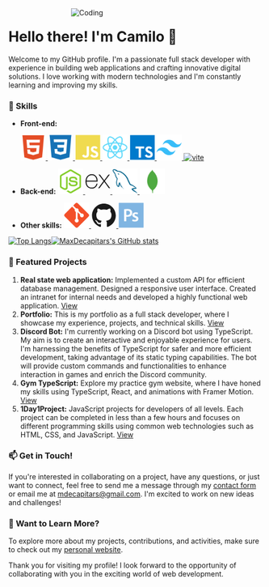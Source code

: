 <img align="right" alt="Coding" id="gif" width="380" src="https://i.pinimg.com/originals/7d/07/a2/7d07a255678962d30d8717dcf5dbd266.gif" />

# Hello there! I'm Camilo 👋

Welcome to my GitHub profile. I'm a passionate full stack developer with experience in building web applications and crafting innovative digital solutions. I love working with modern technologies and I'm constantly learning and improving my skills.

### 🌱 Skills

- **Front-end:**

  <a href="https://www.w3.org/html/" target="_blank" rel="noreferrer"> <img src="https://raw.githubusercontent.com/devicons/devicon/master/icons/html5/html5-plain.svg" alt="HTML5" width="50" height="50"/> </a> <a href="https://www.w3schools.com/css/" target="_blank" rel="noreferrer"> <img src="https://raw.githubusercontent.com/devicons/devicon/master/icons/css3/css3-plain.svg" alt="CSS" width="50" height="50"/> </a> <a href="https://developer.mozilla.org/en-US/docs/Web/JavaScript" target="_blank" rel="noreferrer"> <img src="https://raw.githubusercontent.com/devicons/devicon/master/icons/javascript/javascript-plain.svg" alt="JavaScript" width="50" height="50"/> </a> <a href="https://react.dev/" target="_blank" rel="noreferrer"> <img src="https://raw.githubusercontent.com/devicons/devicon/master/icons/react/react-original.svg" alt="react" width="50" height="50"/> </a> <a href="https://www.typescriptlang.org/" target="_blank" rel="noreferrer"> <img src="https://raw.githubusercontent.com/devicons/devicon/master/icons/typescript/typescript-plain.svg" alt="TypeScript" width="50" height="50"/> </a> <a href="https://tailwindcss.com/" target="_blank" rel="noreferrer"> <img src="https://raw.githubusercontent.com/devicons/devicon/master/icons/tailwindcss/tailwindcss-plain.svg" alt="tailwind" width="50" height="50"/> </a> <a href="https://vitejs.dev/" target="_blank" rel="noreferrer"> <img src="https://upload.wikimedia.org/wikipedia/commons/f/f1/Vitejs-logo.svg" alt="vite" width="50" height="50"/> </a>

- **Back-end:**
  <a href="https://nodejs.org/" target="_blank" rel="noreferrer"> <img src="https://raw.githubusercontent.com/devicons/devicon/master/icons/nodejs/nodejs-plain.svg" alt="NodeJS" width="50" height="50"/> </a> <a href="https://expressjs.com/" target="_blank" title="ExpressJS" rel="noreferrer"> <svg xmlns="http://www.w3.org/2000/svg" viewBox="0 0 128 128" width="50" height="50" fill="currentColor"><path d="M126.67 98.44c-4.56 1.16-7.38.05-9.91-3.75-5.68-8.51-11.95-16.63-18-24.9-.78-1.07-1.59-2.12-2.6-3.45C89 76 81.85 85.2 75.14 94.77c-2.4 3.42-4.92 4.91-9.4 3.7l26.92-36.13L67.6 29.71c4.31-.84 7.29-.41 9.93 3.45 5.83 8.52 12.26 16.63 18.67 25.21 6.45-8.55 12.8-16.67 18.8-25.11 2.41-3.42 5-4.72 9.33-3.46-3.28 4.35-6.49 8.63-9.72 12.88-4.36 5.73-8.64 11.53-13.16 17.14-1.61 2-1.35 3.3.09 5.19C109.9 76 118.16 87.1 126.67 98.44zM1.33 61.74c.72-3.61 1.2-7.29 2.2-10.83 6-21.43 30.6-30.34 47.5-17.06C60.93 41.64 63.39 52.62 62.9 65H7.1c-.84 22.21 15.15 35.62 35.53 28.78 7.15-2.4 11.36-8 13.47-15 1.07-3.51 2.84-4.06 6.14-3.06-1.69 8.76-5.52 16.08-13.52 20.66-12 6.86-29.13 4.64-38.14-4.89C5.26 85.89 3 78.92 2 71.39c-.15-1.2-.46-2.38-.7-3.57q.03-3.04.03-6.08zm5.87-1.49h50.43c-.33-16.06-10.33-27.47-24-27.57-15-.12-25.78 11.02-26.43 27.57z"/></svg> </a> <a href="https://www.mysql.com/" target="_blank" rel="noreferrer"> <img src="https://raw.githubusercontent.com/devicons/devicon/master/icons/mysql/mysql-plain.svg" alt="MySQL" width="50" height="50"/> </a> <a href="https://www.mongodb.com/" target="_blank" rel="noreferrer"> <img src="https://raw.githubusercontent.com/devicons/devicon/master/icons/mongodb/mongodb-plain.svg" alt="MongoDB" width="50" height="50"/> </a>
- **Other skills:**
  <a href="https://git-scm.com/" target="_blank" rel="noreferrer"> <img src="https://raw.githubusercontent.com/devicons/devicon/master/icons/git/git-plain.svg" alt="Git" width="50" height="50"/> </a> <a href="https://github.com/MaxDecapitars" target="_blank" rel="noreferrer" title="GitHub"> <svg xmlns="http://www.w3.org/2000/svg" viewBox="0 0 128 128" with="50" height="50"><g fill="currentColor"><path fill-rule="evenodd" clip-rule="evenodd" d="M64 5.103c-33.347 0-60.388 27.035-60.388 60.388 0 26.682 17.303 49.317 41.297 57.303 3.017.56 4.125-1.31 4.125-2.905 0-1.44-.056-6.197-.082-11.243-16.8 3.653-20.345-7.125-20.345-7.125-2.747-6.98-6.705-8.836-6.705-8.836-5.48-3.748.413-3.67.413-3.67 6.063.425 9.257 6.223 9.257 6.223 5.386 9.23 14.127 6.562 17.573 5.02.542-3.903 2.107-6.568 3.834-8.076-13.413-1.525-27.514-6.704-27.514-29.843 0-6.593 2.36-11.98 6.223-16.21-.628-1.52-2.695-7.662.584-15.98 0 0 5.07-1.623 16.61 6.19C53.7 35 58.867 34.327 64 34.304c5.13.023 10.3.694 15.127 2.033 11.526-7.813 16.59-6.19 16.59-6.19 3.287 8.317 1.22 14.46.593 15.98 3.872 4.23 6.215 9.617 6.215 16.21 0 23.194-14.127 28.3-27.574 29.796 2.167 1.874 4.097 5.55 4.097 11.183 0 8.08-.07 14.583-.07 16.572 0 1.607 1.088 3.49 4.148 2.897 23.98-7.994 41.263-30.622 41.263-57.294C124.388 32.14 97.35 5.104 64 5.104z"/><path d="M26.484 91.806c-.133.3-.605.39-1.035.185-.44-.196-.685-.605-.543-.906.13-.31.603-.395 1.04-.188.44.197.69.61.537.91zm2.446 2.729c-.287.267-.85.143-1.232-.28-.396-.42-.47-.983-.177-1.254.298-.266.844-.14 1.24.28.394.426.472.984.17 1.255zM31.312 98.012c-.37.258-.976.017-1.35-.52-.37-.538-.37-1.183.01-1.44.373-.258.97-.025 1.35.507.368.545.368 1.19-.01 1.452zm3.261 3.361c-.33.365-1.036.267-1.552-.23-.527-.487-.674-1.18-.343-1.544.336-.366 1.045-.264 1.564.23.527.486.686 1.18.333 1.543zm4.5 1.951c-.147.473-.825.688-1.51.486-.683-.207-1.13-.76-.99-1.238.14-.477.823-.7 1.512-.485.683.206 1.13.756.988 1.237zm4.943.361c.017.498-.563.91-1.28.92-.723.017-1.308-.387-1.315-.877 0-.503.568-.91 1.29-.924.717-.013 1.306.387 1.306.88zm4.598-.782c.086.485-.413.984-1.126 1.117-.7.13-1.35-.172-1.44-.653-.086-.498.422-.997 1.122-1.126.714-.123 1.354.17 1.444.663zm0 0"/></g></svg> </a> <a href="https://www.adobe.com/la/products/photoshop.html" target="_blank" rel="noreferrer"> <img src="https://raw.githubusercontent.com/devicons/devicon/master/icons/photoshop/photoshop-plain.svg" alt="PhotoShop" width="50" height="50"/> </a>

[![Top Langs](https://github-readme-stats.vercel.app/api/top-langs/?username=MaxDecapitars&hide_progress=false&theme=radical&count_private=true&card_width=380)](https://github.com/anuraghazra/github-readme-stats)[![MaxDecapitars's GitHub stats](https://github-readme-stats.vercel.app/api?username=MaxDecapitars&show_icons=true&theme=radical&rank_icon=github&count_private=true)](https://github.com/anuraghazra/github-readme-stats)

### 🔭 Featured Projects

1. **Real state web application:**
   Implemented a custom API for efficient database management. Designed a responsive user interface. Created an intranet for internal needs and developed a highly functional web application.
   [View](https://inmobiliariavillarraga.com)
1. **Portfolio:**
   This is my portfolio as a full stack developer, where I showcase my experience, projects, and technical skills.
   [View](https://maxdecapitars.site)
1. **Discord Bot:**
   I'm currently working on a Discord bot using TypeScript. My aim is to create an interactive and enjoyable experience for users. I'm harnessing the benefits of TypeScript for safer and more efficient development, taking advantage of its static typing capabilities. The bot will provide custom commands and functionalities to enhance interaction in games and enrich the Discord community.
1. **Gym TypeScript:**
   Explore my practice gym website, where I have honed my skills using TypeScript, React, and animations with Framer Motion.
   [View](https://gym.maxdecapitars.site)
1. **1Day1Project:**
   JavaScript projects for developers of all levels. Each project can be completed in less than a few hours and focuses on different programming skills using common web technologies such as HTML, CSS, and JavaScript.
   [View](https://gym.maxdecapitars.site)

### 📫 Get in Touch!

If you're interested in collaborating on a project, have any questions, or just want to connect, feel free to send me a message through my [contact form](https://maxdecapitars.site/#Contact) or email me at mdecapitars@gmail.com. I'm excited to work on new ideas and challenges!

### 👀 Want to Learn More?

To explore more about my projects, contributions, and activities, make sure to check out my [personal website](https://maxdecapitars.site).

Thank you for visiting my profile! I look forward to the opportunity of collaborating with you in the exciting world of web development.

